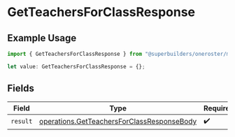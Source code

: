 # GetTeachersForClassResponse

## Example Usage

```typescript
import { GetTeachersForClassResponse } from "@superbuilders/oneroster/models/operations";

let value: GetTeachersForClassResponse = {};
```

## Fields

| Field                                                                                                    | Type                                                                                                     | Required                                                                                                 | Description                                                                                              |
| -------------------------------------------------------------------------------------------------------- | -------------------------------------------------------------------------------------------------------- | -------------------------------------------------------------------------------------------------------- | -------------------------------------------------------------------------------------------------------- |
| `result`                                                                                                 | [operations.GetTeachersForClassResponseBody](../../models/operations/getteachersforclassresponsebody.md) | :heavy_check_mark:                                                                                       | N/A                                                                                                      |